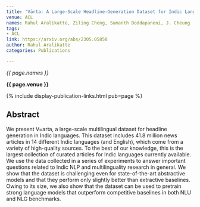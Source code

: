 ```yaml
---
title: 'Vārta: A Large-Scale Headline-Generation Dataset for Indic Languages'
venue: ACL
names: Rahul Aralikatte, Ziling Cheng, Sumanth Doddapaneni, J. Cheung
tags:
- ACL
link: https://arxiv.org/abs/2305.05858
author: Rahul Aralikatte
categories: Publications

---
```


*{{ page.names }}*

**{{ page.venue }}**

{% include display-publication-links.html pub=page %}

## Abstract

We present V\=arta, a large-scale multilingual dataset for headline generation in Indic languages. This dataset includes 41.8 million news articles in 14 different Indic languages (and English), which come from a variety of high-quality sources. To the best of our knowledge, this is the largest collection of curated articles for Indic languages currently available. We use the data collected in a series of experiments to answer important questions related to Indic NLP and multilinguality research in general. We show that the dataset is challenging even for state-of-the-art abstractive models and that they perform only slightly better than extractive baselines. Owing to its size, we also show that the dataset can be used to pretrain strong language models that outperform competitive baselines in both NLU and NLG benchmarks.